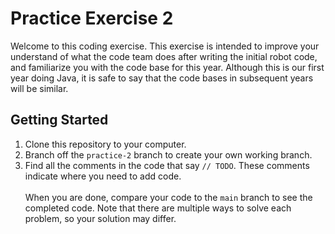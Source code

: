 # Practice Exercise 2

Welcome to this coding exercise. This exercise is intended to improve your understand of what the code team does after writing the initial robot code, and familiarize you with the code base for this year. Although this is our first year doing Java, it is safe to say that the code bases in subsequent years will be similar.

## Getting Started
1. Clone this repository to your computer.
2. Branch off the `practice-2` branch to create your own working branch.
3. Find all the comments in the code that say `// TODO`. These comments indicate where you need to add code.
<br></br>
When you are done, compare your code to the `main` branch to see the completed code. Note that there are multiple ways to solve each problem, so your solution may differ.